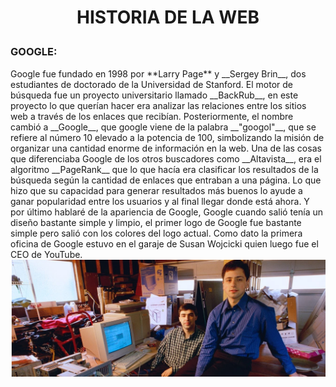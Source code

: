 <H1>
<p align="center" style=color: blue; font-family: Times New Roman;">
HISTORIA DE LA WEB
</p>
</H1>
<H3>
GOOGLE:
</H3>
Google fue fundado en 1998 por **Larry Page** y __Sergey Brin__, dos estudiantes de doctorado de la Universidad de Stanford. El motor de búsqueda fue un proyecto universitario llamado __BackRub__, en este proyecto lo que querían hacer era analizar las relaciones entre los sitios web a través de los enlaces que recibían. Posteriormente, el nombre cambió a __Google__, que google viene de la palabra __"googol"__, que se refiere al número 10 elevado a la potencia de 100, simbolizando la misión de organizar una cantidad enorme de información en la web.
Una de las cosas que diferenciaba Google de los otros buscadores como __Altavista__, era el algoritmo __PageRank__ que lo que hacía era clasificar los resultados de la búsqueda según la cantidad de enlaces que entraban a una página. Lo que hizo que su capacidad para generar resultados más buenos lo ayude a ganar popularidad entre los usuarios y al final llegar donde está ahora. Y por último hablaré de la apariencia de Google, Google cuando salió tenía un diseño bastante simple y limpio, el primer logo de Google fue bastante simple pero salió con los colores del logo actual. Como dato la primera oficina de Google estuvo en el garaje de Susan Wojcicki quien luego fue el CEO de YouTube.

<div align="center">
  <img src="https://github.com/DavidInie/SMX2-M8UF1A1-HistoriaWeb-a-o-TemaExpuesto-David-Iniesta/blob/main/Captura%20de%20pantalla_2-10-2024_123210_.jpeg" alt="Larry Page y Sergey Brin" width="650">




